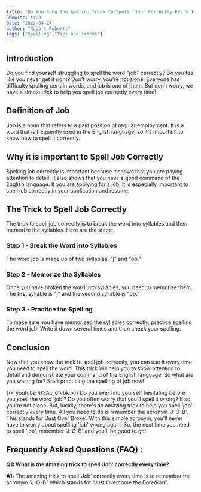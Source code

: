 ```yaml
---
title: "Do You Know the Amazing Trick to Spell 'Job' Correctly Every Time? Find Out Now!"
ShowToc: true 
date: "2022-04-27"
author: "Robert Roberts" 
tags: ["Spelling","Tips and Tricks"]
---
```

## Introduction
Do you find yourself struggling to spell the word "job" correctly? Do you feel like you never get it right? Don't worry, you're not alone! Everyone has difficulty spelling certain words, and job is one of them. But don't worry, we have a simple trick to help you spell job correctly every time! 

## Definition of Job
Job is a noun that refers to a paid position of regular employment. It is a word that is frequently used in the English language, so it's important to know how to spell it correctly. 

## Why it is important to Spell Job Correctly
Spelling job correctly is important because it shows that you are paying attention to detail. It also shows that you have a good command of the English language. If you are applying for a job, it is especially important to spell job correctly in your application and resume.

## The Trick to Spell Job Correctly
The trick to spell job correctly is to break the word into syllables and then memorize the syllables. Here are the steps: 

### Step 1 - Break the Word into Syllables
The word job is made up of two syllables: "j" and "ob."

### Step 2 - Memorize the Syllables
Once you have broken the word into syllables, you need to memorize them. The first syllable is "j" and the second syllable is "ob."

### Step 3 - Practice the Spelling
To make sure you have memorized the syllables correctly, practice spelling the word job. Write it down several times and then check your spelling. 

## Conclusion
Now that you know the trick to spell job correctly, you can use it every time you need to spell the word. This trick will help you to show attention to detail and demonstrate your command of the English language. So what are you waiting for? Start practicing the spelling of job now!

{{< youtube 4f3Ac_ofvbk >}} 
Do you ever find yourself hesitating before you spell the word 'job'? Do you often worry that you'll spell it wrong? If so, you're not alone. But, luckily, there's an amazing trick to help you spell 'job' correctly every time. All you need to do is remember the acronym 'J-O-B'. This stands for 'Just Over Broke'. With this simple acronym, you'll never have to worry about spelling 'job' wrong again. So, the next time you need to spell 'job', remember 'J-O-B' and you'll be good to go!

## Frequently Asked Questions (FAQ) :
**Q1: What is the amazing trick to spell 'Job' correctly every time?**

**A1:** The amazing trick to spell 'Job' correctly every time is to remember the acronym "J-O-B" which stands for "Just Overcome the Boredom".





